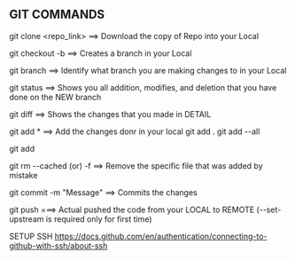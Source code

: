 ## GIT COMMANDS

git clone <repo_link>  ==> Download the copy of Repo into your Local

git checkout -b <branch-name> ==> Creates a branch in your Local

git branch ==> Identify what branch you are making changes to in your Local

git status ==> Shows you all addition, modifies, and deletion that you have done on the NEW branch

git diff   ==> Shows the changes that you made in DETAIL

git add *     ==> Add the changes donr in your local
git add .
git add --all

git add <file-name>

git rm <file-name> --cached (or) -f  ==> Remove the specific file that was added by mistake

git commit -m "Message"  ==> Commits the changes

git push ===> Actual pushed the code from your LOCAL to REMOTE (--set-upstream is required only for first time)
  
SETUP SSH https://docs.github.com/en/authentication/connecting-to-github-with-ssh/about-ssh
